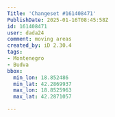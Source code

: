 ```yaml
---
Title: 'Changeset #161408471'
PublishDate: 2025-01-16T08:45:58Z
id: 161408471
user: dada24
comment: moving areas
created_by: iD 2.30.4
tags:
- Montenegro
- Budva
bbox:
  min_lon: 18.852486
  min_lat: 42.2869937
  max_lon: 18.8525963
  max_lat: 42.2871057

---
```

